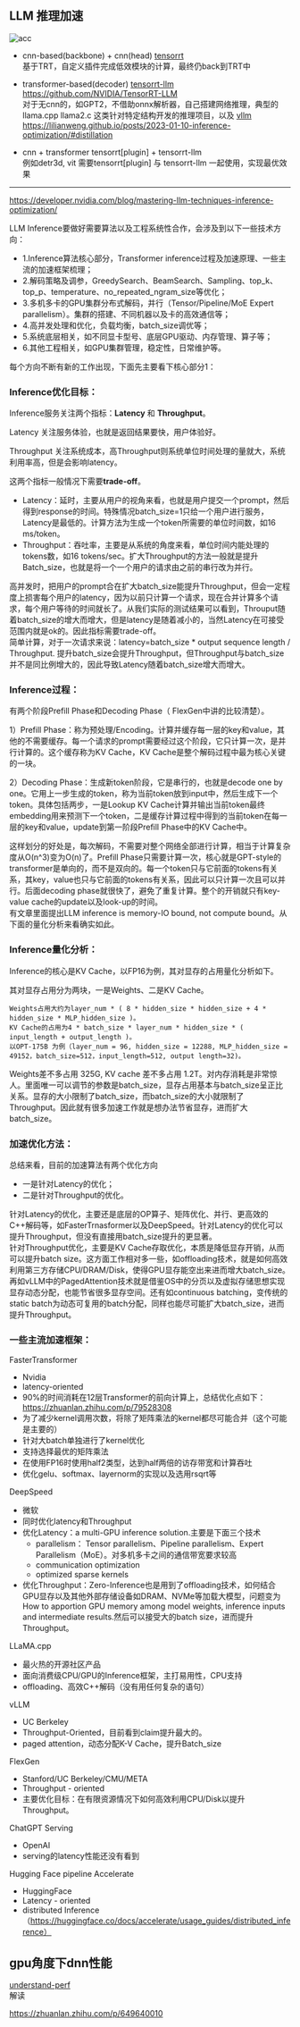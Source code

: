 ## LLM 推理加速   

![acc](./2016-openvx-api-slide6.png)   

* cnn-based(backbone) + cnn(head) [tensorrt](https://github.com/lix19937/trt-samples-for-hackathon-cn/blob/master/cookbook/readme_cn.md)     
基于TRT，自定义插件完成低效模块的计算，最终仍back到TRT中   

* transformer-based(decoder)  [tensorrt-llm](tensorrt-llm/readme.md)  https://github.com/NVIDIA/TensorRT-LLM           
对于无cnn的，如GPT2，不借助onnx解析器，自己搭建网络推理，典型的llama.cpp   llama2.c 这类针对特定结构开发的推理项目，以及 [vllm](./vllm/readme.md)          
https://lilianweng.github.io/posts/2023-01-10-inference-optimization/#distillation     

* cnn + transformer  tensorrt[plugin] + tensorrt-llm         
例如detr3d, vit 需要tensorrt[plugin] 与 tensorrt-llm 一起使用，实现最优效果

-------------------------------   
https://developer.nvidia.com/blog/mastering-llm-techniques-inference-optimization/

LLM Inference要做好需要算法以及工程系统性合作，会涉及到以下一些技术方向：    
+ 1.Inference算法核心部分，Transformer inference过程及加速原理、一些主流的加速框架梳理；   
+ 2.解码策略及调参，GreedySearch、BeamSearch、Sampling、top_k、top_p、temperature、no_repeated_ngram_size等优化；    
+ 3.多机多卡的GPU集群分布式解码，并行（Tensor/Pipeline/MoE Expert parallelism）。集群的搭建、不同机器以及卡的高效通信等；  
+ 4.高并发处理和优化，负载均衡，batch_size调优等；  
+ 5.系统底层相关，如不同显卡型号、底层GPU驱动、内存管理、算子等；  
+ 6.其他工程相关，如GPU集群管理，稳定性，日常维护等。   

每个方向不断有新的工作出现，下面先主要看下核心部分1：     

### Inference优化目标：
Inference服务关注两个指标：**Latency** 和 **Throughput**。    

Latency 关注服务体验，也就是返回结果要快，用户体验好。    

Throughput 关注系统成本，高Throughput则系统单位时间处理的量就大，系统利用率高，但是会影响latency。    

这两个指标一般情况下需要**trade-off**。    

- Latency：延时，主要从用户的视角来看，也就是用户提交一个prompt，然后得到response的时间。特殊情况batch_size=1只给一个用户进行服务，Latency是最低的。计算方法为生成一个token所需要的单位时间数，如16 ms/token。    
- Throughput：吞吐率，主要是从系统的角度来看，单位时间内能处理的tokens数，如16 tokens/sec。扩大Throughput的方法一般就是提升Batch_size，也就是将一个一个用户的请求由之前的串行改为并行。   

高并发时，把用户的prompt合在扩大batch_size能提升Throughput，但会一定程度上损害每个用户的latency，因为以前只计算一个请求，现在合并计算多个请求，每个用户等待的时间就长了。从我们实际的测试结果可以看到，Throuput随着batch_size的增大而增大，但是latency是随着减小的，当然Latency在可接受范围内就是ok的。因此指标需要trade-off。     
简单计算，对于一次请求来说：latency=batch_size * output sequence length / Throughput. 提升batch_size会提升Throughput，但Throughput与batch_size并不是同比例增大的，因此导致Latency随着batch_size增大而增大。

### Inference过程：
有两个阶段Prefill Phase和Decoding Phase（ FlexGen中讲的比较清楚）。

1）Prefill Phase：称为预处理/Encoding。计算并缓存每一层的key和value，其他的不需要缓存。每一个请求的prompt需要经过这个阶段，它只计算一次，是并行计算的。这个缓存称为KV Cache，KV Cache是整个解码过程中最为核心关键的一块。

2）Decoding Phase：生成新token阶段，它是串行的，也就是decode one by one。它用上一步生成的token，称为当前token放到input中，然后生成下一个token。具体包括两步，一是Lookup KV Cache计算并输出当前token最终embedding用来预测下一个token，二是缓存计算过程中得到的当前token在每一层的key和value，update到第一阶段Prefill Phase中的KV Cache中。

这样划分的好处是，每次解码，不需要对整个网络全部进行计算，相当于计算复杂度从O(n^3)变为O(n)了。Prefill Phase只需要计算一次，核心就是GPT-style的transformer是单向的，而不是双向的。每一个token只与它前面的tokens有关系，其key，value也只与它前面的tokens有关系，因此可以只计算一次且可以并行。后面decoding phase就很快了，避免了重复计算。整个的开销就只有key-value cache的update以及look-up的时间。   
有文章里面提出LLM inference is memory-IO bound, not compute bound。从下面的量化分析来看确实如此。

### Inference量化分析：   
Inference的核心是KV Cache，以FP16为例，其对显存的占用量化分析如下。

其对显存占用分为两块，一是Weights、二是KV Cache。
```
Weights占用大约为layer_num * ( 8 * hidden_size * hidden_size + 4 * hidden_size * MLP_hidden_size )。  
KV Cache的占用为4 * batch_size * layer_num * hidden_size * ( input_length + output_length )。  
以OPT-175B 为例（layer_num = 96, hidden_size = 12288, MLP_hidden_size = 49152，batch_size=512，input_length=512, output length=32)。   
```   
Weights差不多占用 325G, KV cache 差不多占用 1.2T。对内存消耗是非常惊人。里面唯一可以调节的参数是batch_size，显存占用基本与batch_size呈正比关系。显存的大小限制了batch_size，而batch_size的大小就限制了Throughput。因此就有很多加速工作就是想办法节省显存，进而扩大batch_size。

### 加速优化方法：  
总结来看，目前的加速算法有两个优化方向     
+ 一是针对Latency的优化；
+ 二是针对Throughput的优化。
  
针对Latency的优化，主要还是底层的OP算子、矩阵优化、并行、更高效的C++解码等，如FasterTrnasformer以及DeepSpeed。针对Latency的优化可以提升Throughput，但没有直接用batch_size提升的更显著。    
针对Throughput优化，主要是KV Cache存取优化，本质是降低显存开销，从而可以提升batch size。这方面工作相对多一些，如offloading技术，就是如何高效利用第三方存储CPU/DRAM/Disk，使得GPU显存能空出来进而增大batch_size。  
再如vLLM中的PagedAttention技术就是借鉴OS中的分页以及虚拟存储思想实现显存动态分配，也能节省很多显存空间。还有如continuous batching，变传统的static batch为动态可复用的batch分配，同样也能尽可能扩大batch_size，进而提升Throughput。

### 一些主流加速框架：
FasterTransformer    
- Nvidia   
- latency-oriented    
- 90%的时间消耗在12层Transformer的前向计算上，总结优化点如下：https://zhuanlan.zhihu.com/p/79528308      
- 为了减少kernel调用次数，将除了矩阵乘法的kernel都尽可能合并（这个可能是主要的）
- 针对大batch单独进行了kernel优化   
- 支持选择最优的矩阵乘法   
- 在使用FP16时使用half2类型，达到half两倍的访存带宽和计算吞吐   
- 优化gelu、softmax、layernorm的实现以及选用rsqrt等  

DeepSpeed            
- 微软  
- 同时优化latency和Throughput   
- 优化Latency：a multi-GPU inference solution.主要是下面三个技术   
    - parallelism： Tensor parallelism、Pipeline parallelism、Expert Parallelism（MoE）。对多机多卡之间的通信带宽要求较高
    - communication optimization
    - optimized sparse kernels
- 优化Throughput：Zero-Inference也是用到了offloading技术，如何结合GPU显存以及其他外部存储设备如DRAM、NVMe等加载大模型，问题变为How to apportion GPU memory among model weights, inference inputs and intermediate results.然后可以接受大的batch size，进而提升Throughput。

LLaMA.cpp     
- 最火热的开源社区产品    
- 面向消费级CPU/GPU的Inference框架，主打易用性，CPU支持   
- offloading、高效C++解码（没有用任何复杂的语句）   

vLLM      
- UC Berkeley    
- Throughput-Oriented，目前看到claim提升最大的。   
- paged attention，动态分配K-V Cache，提升Batch_size

FlexGen         
- Stanford/UC Berkeley/CMU/META   
- Throughput - oriented   
- 主要优化目标：在有限资源情况下如何高效利用CPU/Disk以提升Throughput。

ChatGPT Serving   
- OpenAI   
- serving的latency性能还没有看到

Hugging Face pipeline Accelerate        
- HuggingFace   
- Latency - oriented   
- distributed Inference （https://huggingface.co/docs/accelerate/usage_guides/distributed_inference）


## gpu角度下dnn性能     
[understand-perf ](https://docs.nvidia.com/deeplearning/performance/dl-performance-gpu-background/index.html#understand-perf)   
解读     


https://zhuanlan.zhihu.com/p/649640010
